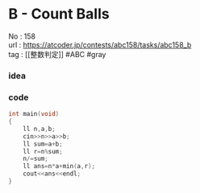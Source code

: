 # B - Count Balls

No	: 158  
url	: https://atcoder.jp/contests/abc158/tasks/abc158_b  
tag	: [[整数判定]]  #ABC #gray

### idea

### code
```cpp
int main(void)
{
	ll n,a,b;
	cin>>n>>a>>b;
	ll sum=a+b;
	ll r=n%sum;
	n/=sum;
	ll ans=n*a+min(a,r);
	cout<<ans<<endl;
}
```